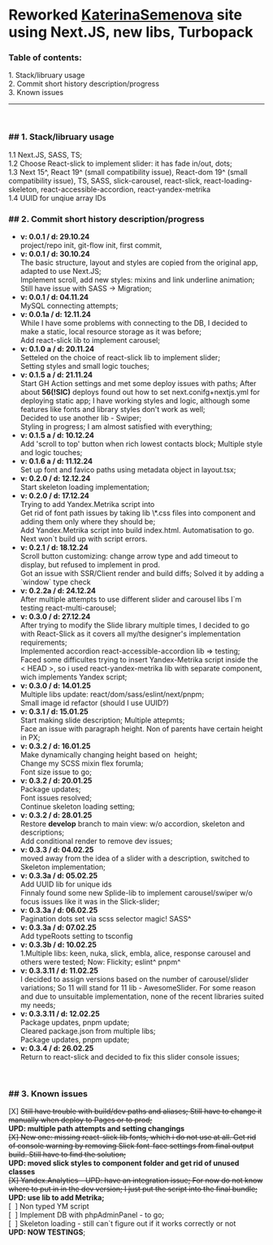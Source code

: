 <h1>Reworked <a href="https://katerinasemenova.ru"> KaterinaSemenova</a> site using Next.JS, new libs, Turbopack</h1>

<h3>Table of contents:</h3>
1. Stack/libruary usage<br>
2. Commit short history description/progress<br>
3. Known issues
<hr>

<!-- <h3>Table of contents:</h3>
- [1. Stack/library usage](#stack-library-usage)
- [2. Commit short history description/progress](#commit-history)
- [3. Known issues](#known-issues)
<hr> -->

<br>
<a id="stack-library-usage"></a>
<h3> ## 1. Stack/libruary usage</h3>
1.1 Next.JS, SASS, TS;<br>
1.2 Choose React-slick to implement slider: it has fade in/out, dots; <br>
1.3 Next 15^, React 19^ (small compatibility issue), React-dom 19^ (small compatibility issue), TS, SASS, slick-carousel, react-slick, react-loading-skeleton, react-accessible-accordion, react-yandex-metrika<br>
1.4 UUID for unqiue array IDs

<h3> ## 2. Commit short history description/progress</h3>
<ul><li><b>v: 0.0.1 / d: 29.10.24</b> <br>    
project/repo init, git-flow init, first commit,</li>
<li><b>v: 0.0.1 / d: 30.10.24</b> <br>    
The basic structure, layout and styles are copied from the original app, adapted to use Next.JS;<br>
Implement scroll, add new styles: mixins and link underline animation;
Still have issue with SASS -> Migration;</li>
<li><b>v: 0.0.1 / d: 04.11.24<br></b> 
MySQL connecting attempts;    <br></li>
<li><b>v: 0.0.1a / d: 12.11.24<br></b> 
While I have some problems with connecting to the DB, I decided to make a static, local resource storage as it was before;<br>Add react-slick lib to implement carousel;</li>
<li><b>v: 0.1.0 a / d: 20.11.24<br></b> 
Setteled on the choice of react-slick lib to implement slider;<br>
Setting styles and small logic touches;</li>
<li><b>v: 0.1.5 a / d: 21.11.24<br></b> 
Start GH Action settings and met some deploy issues with paths;
After about <b>56(!SIC)</b> deploys found out how to set next.conifg+nextjs.yml for deploying static app;
I have working styles and logic, although some features like fonts and library styles don't work as well;<br>
Decided to use another lib - Swiper;<br>
Styling in progress; I am almost satisfied with everything;</li>
<li><b>v: 0.1.5 a / d: 10.12.24<br></b>
Add 'scroll to top' button when rich lowest contacts block;
Multiple style and logic touches;<br></li></li>
<li><b>v: 0.1.6 a / d: 11.12.24<br></b>
Set up font and favico paths using metadata object in layout.tsx;<br></li>
<li><b>v: 0.2.0 / d: 12.12.24<br></b>
Start skeleton loading implementation;</li>
<li><b>v: 0.2.0 / d: 17.12.24<br></b>
Trying to add Yandex.Metrika script into<br>
Get rid of font path issues by taking lib \*.css files into component and adding them only where they should be;<br>
Add Yandex.Metrika script into build index.html. Automatisation to go.
Next won`t build up with script errors. <br></li>
<li><b>v: 0.2.1 / d: 18.12.24<br></b> 
Scroll button customizing: change arrow type and add timeout to display, but refused to implement in prod.<br>
Got an issue with SSR/Client render and build diffs; Solved it by adding a `window` type check<br></li>
<li><b>v: 0.2.2a / d: 24.12.24<br></b> 
After multiple attempts to use different slider and carousel libs I`m testing react-multi-carousel;</li>
<li><b>v: 0.3.0 / d: 27.12.24<br></b>
After trying to modify the Slide library multiple times, I decided to go with React-Slick as it covers all my/the designer's implementation requirements;<br>
Implemented accordion react-accessible-accordion lib => testing;<br>
Faced some difficultes trying to insert Yandex-Metrika script inside the < HEAD >, so i used react-yandex-metrika lib with separate component, wich implements Yandex script;</li>
<li>   <b>v: 0.3.0 / d: 14.01.25<br></b>
Multiple libs update: react/dom/sass/eslint/next/pnpm;<br>
Small image id refactor (should I use UUID?)</li>
<li>   <b>v: 0.3.1 / d: 15.01.25<br></b>
   Start making slide description; Multiple attepmts; <br>Face an issue with paragraph height. Non of parents have certain height in PX;</li>
<li> <b>v: 0.3.2 / d: 16.01.25<br></b>
   Make dynamically changing height based on <Image> height;<br>
   Change my SCSS mixin flex forumla;<br>
      Font size issue to go;</li>
<li> <b>v: 0.3.2 / d: 20.01.25<br></b>
 Package updates;<br>
Font issues resolved;<br> Continue skeleton loading setting;</li>
<li> <b>v: 0.3.2 / d: 28.01.25<br></b>
 Restore <b>develop</b> branch to main view: w/o accordion, skeleton and descriptions;<br>
 Add conditional render to remove dev issues;<br></li>
<li>    <b>v: 0.3.3 / d: 04.02.25<br></b>
 moved away from the idea of ​​a slider with a description, switched to Skeleton implementation;</li>
<li>
    <b>v: 0.3.3a / d: 05.02.25<br></b>
 Add UUID lib for unique ids<br>
 Finnaly found some new Splide-lib to implement carousel/swiper w/o focus issues like it was in the Slick-slider;</li>

<li><b>v: 0.3.3a / d: 06.02.25<br></b> Pagination dots set via scss selector magic!
 SASS^<br></li>
<li> <b>v: 0.3.3a / d: 07.02.25<br></b>
 Add typeRoots setting to tsconfig<br>
    </li>
<li><b>v: 0.3.3b / d: 10.02.25<br></b>
    1.Multiple libs: keen, nuka, slick, embla, alice, response carousel and others were tested;
    Now: Flickity; eslint^
pnpm^<br></li>
<li>  <b>v: 0.3.3.11 / d: 11.02.25<br></b>
 I decided to assign versions based on the number of carousel/slider variations; So 11 will stand for 11 lib - AwesomeSlider. For some reason and due to unsuitable implementation, none of the recent libraries suited my needs;<br></li>
<li> <b>v: 0.3.3.11 / d: 12.02.25<br></b>
 Package updates, pnpm update;<br>
 Cleared package.json from multiple libs;<br>
 Package updates, pnpm update;<br></li>
<li><b>v: 0.3.4 / d: 26.02.25</b><br>
Return to react-slick and decided to fix this slider console issues;</li>   
</ul>

<br>
 <a id="known-issues"></a>
<h3> ## 3.  Known issues</h3>
[X] <del>Still have trouble with build/dev paths and aliases; Still have to change it manually when deploy to Pages or to prod;</del><br>
<b>UPD: multiple path attempts and setting changings</b><br>
<del>[X] New one: missing react-slick lib fonts, which i do not use at all. Get rid of console warning by removing Slick font-face settings from final output build. Still have to find the solution;</del><br>
<b>UPD: moved slick styles to component folder and get rid of unused classes</b><br>
<del>[X] Yandex.Analytics - UPD: have an integration issue; For now do not know where to put in in the dev version; I just put the script into the final bundle;</del><br>
<b>UPD: use lib to add Metrika;</b><br>
[&nbsp;&nbsp;] Non typed YM script<br>
[&nbsp;&nbsp;] Implement DB with phpAdminPanel - to go;<br>
[&nbsp;&nbsp;] Skeleton loading - still can`t figure out if it works correctly or not<br> <strong>UPD: NOW TESTINGS</strong>;<br>

